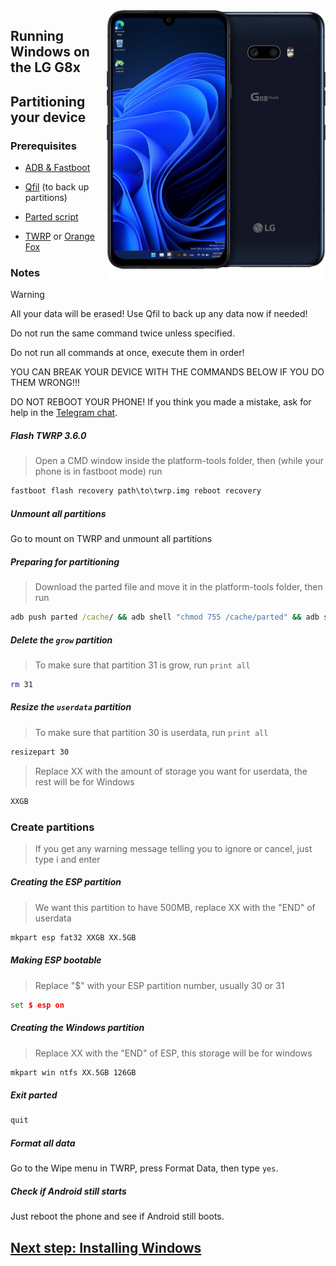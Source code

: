  <img align="right" src="https://github.com/Icesito68/Port-Windows-11-Lg-G8x/blob/Lg-G8x/mh2lm.png" width="350" alt="Windows 11 Running On A Lg G8x">


## Running Windows on the LG G8x

## Partitioning your device

### Prerequisites
- [ADB & Fastboot](https://developer.android.com/studio/releases/platform-tools)

- [Qfil](https://github.com/Icesito68/Port-Windows-11-Lge-devices/releases/tag/Qfil) (to back up partitions)
  
- [Parted script](https://github.com/Icesito68/Port-Windows-11-Lge-devices/releases/download/Scripts/parted)
  
- [TWRP](https://drive.google.com/file/d/1xc9DhNX5bj8PZKOZc09N5QhtOGamKD9o/view?usp=share_link) or [Orange Fox](https://drive.google.com/file/d/1EGyZOBfdfZ_4nAqD7FURbJ-Bvq3E4ckO/view?usp=share_link)

### Notes
> [!WARNING]  
> All your data will be erased! Use Qfil to back up any data now if needed!
> 
> Do not run the same command twice unless specified.
>  
> Do not run all commands at once, execute them in order!
>
> YOU CAN BREAK YOUR DEVICE WITH THE COMMANDS BELOW IF YOU DO THEM WRONG!!!
>
> DO NOT REBOOT YOUR PHONE! If you think you made a mistake, ask for help in the [Telegram chat]([https://t.me/WinOnF1](https://t.me/winong8x)).

##### Flash TWRP 3.6.0
> Open a CMD window inside the platform-tools folder, then (while your phone is in fastboot mode) run
```cmd
fastboot flash recovery path\to\twrp.img reboot recovery
```

##### Unmount all partitions
Go to mount on TWRP and unmount all partitions

##### Preparing for partitioning
> Download the parted file and move it in the platform-tools folder, then run
```cmd
adb push parted /cache/ && adb shell "chmod 755 /cache/parted" && adb shell /cache/parted /dev/block/sda
```

##### Delete the `grow` partition
> To make sure that partition 31 is grow, run `print all`
```sh
rm 31
```

##### Resize the `userdata` partition
> To make sure that partition 30 is userdata, run `print all`
```sh
resizepart 30
```
> Replace XX with the amount of storage you want for userdata, the rest will be for Windows
```sh
XXGB
```

### Create partitions
> If you get any warning message telling you to ignore or cancel, just type i and enter

##### Creating the ESP partition
> We want this partition to have 500MB, replace XX with the "END" of userdata
```sh
mkpart esp fat32 XXGB XX.5GB
```

##### Making ESP bootable
> Replace "$" with your ESP partition number, usually 30 or 31
```cmd
set $ esp on
```

##### Creating the Windows partition
> Replace XX with the "END" of ESP, this storage will be for windows
```sh
mkpart win ntfs XX.5GB 126GB
```

##### Exit parted
```sh
quit
```

##### Format all data
Go to the Wipe menu in TWRP, press Format Data, then type `yes`.

##### Check if Android still starts
Just reboot the phone and see if Android still boots.

## [Next step: Installing Windows](2-install.md)












